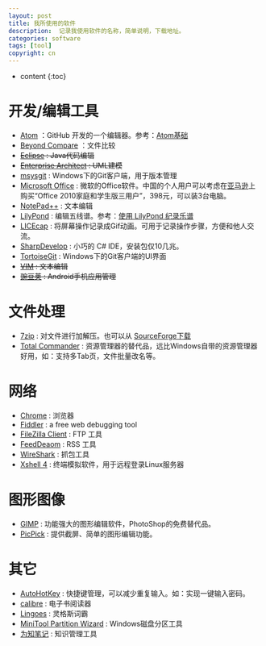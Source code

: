 ```yaml
---
layout: post
title: 我所使用的软件
description:  记录我使用软件的名称，简单说明，下载地址。
categories: software
tags: [tool]
copyright: cn
---
```


* content
{:toc}

# 开发/编辑工具

* [Atom](https://atom.io) ：GitHub 开发的一个编辑器。参考：[Atom基础](/2017/05/01/atom.html)
* [Beyond Compare](http://www.scootersoftware.com/) ：文件比较
* ~~[Eclipse](http://eclipse.org/) : Java代码编辑~~
* ~~[Enterprise Architect](http://www.sparxsystems.com/products/ea/index.html) : UML建模~~
* [msysgit](https://git-for-windows.github.io/) : Windows下的Git客户端，用于版本管理
* [Microsoft Office](http://office.microsoft.com/zh-cn/) : 微软的Office软件。中国的个人用户可以考虑在[亚马逊](http://z.cn)上购买“Office 2010家庭和学生版三用户”，398元，可以装3台电脑。
* [NotePad++](http://notepad-plus-plus.org/) : 文本编辑
* [LilyPond](http://lilypond.org) : 编辑五线谱。参考：[使用 LilyPond 纪录乐谱](/2015/12/23/lilypond.html)
* [LICEcap](http://www.cockos.com/licecap/) : 将屏幕操作记录成Gif动画。可用于记录操作步骤，方便和他人交流。
* [SharpDevelop](http://www.icsharpcode.net/OpenSource/SD/Default.aspx) : 小巧的 C# IDE，安装包仅10几兆。
* [TortoiseGit](https://code.google.com/p/tortoisegit/) : Windows下的Git客户端的UI界面
* ~~[VIM](http://www.vim.org/) : 文本编辑~~
* ~~[豌豆荚](http://www.wandoujia.com/) : Android手机应用管理~~

# 文件处理

* [7zip](http://sparanoid.com/lab/7z/) : 对文件进行加解压。也可以从 [SourceForge下载](http://sourceforge.net/projects/sevenzip/)
* [Total Commander](http://www.ghisler.com/) : 资源管理器的替代品，远比Windows自带的资源管理器好用，如：支持多Tab页，文件批量改名等。

# 网络

* [Chrome](https://www.google.com/intl/en/chrome/browser/) : 浏览器
* [Fiddler](http://fiddler2.com/) : a free web debugging tool
* [FileZilla Client](https://filezilla-project.org/) : FTP 工具
* [FeedDeaom](http://www.feeddemon.com/)  : RSS 工具
* [WireShark](http://www.wireshark.org/) : 抓包工具
* [Xshell 4](http://www.netsarang.com/products/xsh_overview.html) : 终端模拟软件，用于远程登录Linux服务器

# 图形图像

* [GIMP](http://www.gimp.org/) : 功能强大的图形编辑软件，PhotoShop的免费替代品。
* [PicPick](http://picpick.en.softonic.com/) : 提供截屏、简单的图形编辑功能。

# 其它

* [AutoHotKey](http://www.autohotkey.com/) : 快捷键管理，可以减少重复输入。如：实现一键输入密码。
* [calibre](http://calibre-ebook.com/) : 电子书阅读器
* [Lingoes](http://www.lingoes.cn/) : 灵格斯词霸
* [MiniTool Partition Wizard](http://www.partitionwizard.com/free-partition-manager.html) : Windows磁盘分区工具
* [为知笔记](http://www.wiz.cn/) : 知识管理工具
